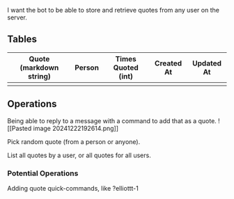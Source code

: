 I want the bot to be able to store and retrieve quotes from any user on the server.


## Tables

| Quote (markdown string) | Person | Times Quoted (int) | Created At | Updated At |
| ----------------------- | ------ | ------------------ | ---------- | ---------- |
|                         |        |                    |            |            |


## Operations
Being able to reply to a message with a command to add that as a quote.
![[Pasted image 20241222192614.png]]

Pick random quote (from a person or anyone).

List all quotes by a user, or all quotes for all users.

### Potential Operations
Adding quote quick-commands, like ?elliottt-1 

